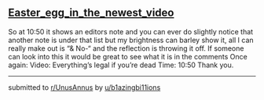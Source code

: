 ## [Easter_egg_in_the_newest_video](https://www.reddit.com/r/UnusAnnus/comments/jrtwu3/easter_egg_in_the_newest_video/)
So at 10:50 it shows an editors note and you can ever do slightly notice that another note is under that list but my brightness can barley show it, all I can really make out is “& No-“ and the reflection is throwing it off. If someone can look into this it would be great to see what it is in the comments
Once again:
Video: Everything’s legal if you’re dead
Time: 10:50
Thank you.

---

submitted to [r/UnusAnnus](https://www.reddit.com/r/UnusAnnus) by [u/b1azingbi11ions](https://www.reddit.com/user/b1azingbi11ions)
